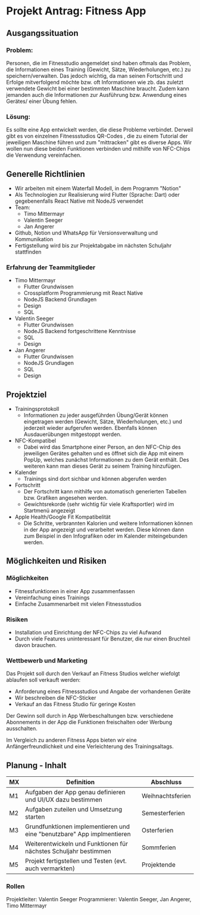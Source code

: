 # Projekt Antrag: Fitness App
## Ausgangssituation
### Problem:
Personen, die im Fitnesstudio angemeldet sind haben oftmals das Problem, die Informationen eines Training (Gewicht, Sätze, Wiederholungen, etc.) zu speichern/verwalten. Das jedoch wichtig, da man seinen Fortschritt und Erfolge mitverfolgend möchte bzw. oft Informationen wie zb. das zuletzt verwendete Gewicht bei einer bestimmten Maschine braucht. Zudem kann jemanden auch die Informationen zur Ausführung bzw. Anwendung eines Gerätes/ einer Übung fehlen.
### Lösung:
Es sollte eine App entwickelt werden, die diese Probleme verbindet. Derweil gibt es von einzelnen Fitnessstudios QR-Codes , die zu einem Tutorial der jeweiligen Maschine führen und zum "mittracken" gibt es diverse Apps. Wir wollen nun diese beiden Funktionen verbinden und mithilfe von NFC-Chips die Verwendung vereinfachen. 
## Generelle Richtlinien
+ Wir arbeiten mit einem Waterfall Modell, in dem Programm "Notion"
+ Als Technologien zur Realisierung wird Flutter (Sprache: Dart) oder gegebenenfalls React Native mit NodeJS verwendet
+ Team:
  + Timo Mittermayr
  + Valentin Seeger
  + Jan Angerer
+ Github, Notion und WhatsApp für Versionsverwaltung und Kommunikation
+ Fertigstellung wird bis zur Projektabgabe im nächsten Schuljahr stattfinden

### Erfahrung der Teammitglieder
+ Timo Mittermayr
  + Flutter Grundwissen
  + Crossplatform Programmierung mit React Native
  + NodeJS Backend Grundlagen
  + Design
  + SQL
+ Valentin Seeger
  + Flutter Grundwissen
  + NodeJS Backend fortgeschrittene Kenntnisse
  + SQL
  + Design
+ Jan Angerer
  + Flutter Grundwissen
  + NodeJS Grundlagen
  + SQL
  + Design
## Projektziel
+ Trainingsprotokoll
  + Informationen zu jeder ausgeführden Übung/Gerät können eingetragen werden (Gewicht, Sätze, Wiederholungen, etc.) und jederzeit wieder aufgerufen werden. Ebenfalls können Ausdauerübungen mitgestoppt werden.
+ NFC-Kompatibel
  + Dabei wird das Smartphone einer Person, an den NFC-Chip des jeweiligen Gerätes gehalten und es öffnet sich die App mit einem PopUp, welches zunächst Informationen zu dem Gerät enthält. Des weiteren kann man dieses Gerät zu seinem Training hinzufügen.
+ Kalender
  + Trainings sind dort sichbar und können abgerufen werden
+ Fortschritt
  + Der Fortschritt kann mithilfe von automatisch generierten Tabellen bzw. Grafiken angesehen werden.
  + Gewichtsrekorde (sehr wichtig für viele Kraftsportler) wird im Startmenü angezeigt
+ Apple Health/Google Fit Kompatibelität
  + Die Schritte, verbrannten Kalorien und weitere Informationen können in der App angezeigt und verarbeitet werden. Diese können dann zum Beispiel in den Infografiken oder im Kalender miteingebunden werden.
## Möglichkeiten und Risiken
### Möglichkeiten
+ Fitnessfunktionen in einer App zusammenfassen
+ Vereinfachung eines Trainings
+ Einfache Zusammenarbeit mit vielen Fitnessstudios
### Risiken
+ Installation und Einrichtung der NFC-Chips zu viel Aufwand
+ Durch viele Features uninteressant für Benutzer, die nur einen Bruchteil davon brauchen.
### Wettbewerb und Marketing
Das Projekt soll durch den Verkauf an Fitness Studios welcher wiefolgt ablaufen soll verkauft werden:
+ Anforderung eines Fitnessstudios und Angabe der vorhandenen Geräte  
+ Wir beschreiben die NFC-Sticker 
+ Verkauf an das Fitness Studio für geringe Kosten 

Der Gewinn soll durch in App Werbeschaltungen bzw. verschiedene Abonnements in der App die Funktionen freischalten oder Werbung ausschalten.

Im Vergleich zu anderen Fitness Apps bieten wir eine Anfängerfreundlichkeit und eine Verleichterung des Trainingsaltags.
## Planung - Inhalt
| MX | Definition | Abschluss |
|-------|-------------|-------|
| M1 | Aufgaben der App genau definieren und UI/UX dazu bestimmen | Weihnachtsferien |
| M2 | Aufgaben zuteilen und Umsetzung starten | Semesterferien |
| M3 | Grundfunktionen implementieren und eine "benutzbare" App implmentieren | Osterferien |
| M4 | Weiterentwickeln und Funktionen für nächstes Schuljahr bestimmen | Sommferien |
| M5 | Projekt fertigstellen und Testen (evt. auch vermarkten) | Projektende |
### Rollen
Projektleiter: Valentin Seeger
Programmierer: Valentin Seeger, Jan Angerer, Timo Mittermayr
